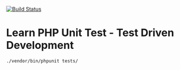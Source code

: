 [![Build Status](https://travis-ci.org/yohang88/php-test-driven.svg?branch=master)](https://travis-ci.org/yohang88/php-test-driven)

# Learn PHP Unit Test - Test Driven Development

```
./vendor/bin/phpunit tests/  
```
